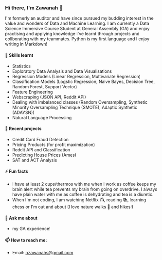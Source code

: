 ### Hi there, I'm Zawanah 👋

I'm formerly an auditor and have since pursued my budding interest in the value and wonders of Data and Machine Learning. I am currently a Data Science Immersive Course Student at General Assembly (GA) and enjoy practising and applying knowledge I've learnt through projects and collborating with my teammates. Python is my first language and I enjoy writing in Markdown! 

#### 🌱 Skills learnt

- Statistics
- Exploratory Data Analysis and Data Visualisations
- Regression Models (Linear Regression, Multivariate Regression)
- Classification Models (Logstic Regression, Naive Bayes, Decision Tree, Random Forest, Support Vector) 
- Feature Engineering
- Webscraping (JSON API, Reddit API)
- Dealing with imbalanced classes (Random Oversampling, Synthetic Minority Oversampling Technique (SMOTE), Adaptic Synthetic (ADAYSN))
- Natural Language Processing

#### :paw_prints: Recent projects

- Credit Card Fraud Detection 
- Pricing Products (for profit maximization)
- Reddit API and Classification
- Predicting House Prices (Ames) 
- SAT and ACT Analysis

#### ⚡ Fun facts

- I have at least 2 cups/thermos with me when I work as coffee keeps my brain alert while tea prevents my brain from going on overdrive. I always have plain water with me as coffee is dehydrating and tea is a diuretic. 
- When I'm not coding, I am watching Netflix :tv:, reading :books:, learning chess or I'm out and about (I love nature walks :herb: and hikes!) 

#### 💬 Ask me about 

- my GA experience!

#### 📫 How to reach me: 

- Email: [nzawanahs@gmail.com](mailto:nzawanahs@gmail.com)



